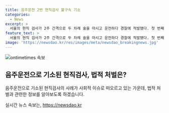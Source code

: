 ```yaml
---
title: 음주운전 2번 현직검사 불구속 기소
categories:
  - News
excerpt: >
  서울의 현직 검사가 2주 간격으로 두 차례 술을 마시고 운전하다 경찰에 적발됐다. 첫 번째 적발 후 2주가 지나자 또 다시 음주운전을 하며 사고를 낸 것으로 확인됐다. 해당 검사는 불구속으로 기소되었고, 대검찰청은 법무부에 직무 정지를 요청했다. 이러한 사실들이 불구속 기소된 현직 검사의 무책임한 행동에 대한 사회적인 우려를 불러일으키고 있다.
feature_text: >
  서울의 현직 검사가 2주 간격으로 두 차례 술을 마시고 운전하다 경찰에 적발됐다. 첫 번째 적발 후 2주가 지나자 또 다시 음주운전을 하며 사고를 낸 것으로 확인됐다. 해당 검사는 불구속으로 기소되었고, 대검찰청은 법무부에 직무 정지를 요청했다. 이러한 사실들이 불구속 기소된 현직 검사의 무책임한 행동에 대한 사회적인 우려를 불러일으키고 있다.
image: 'https://newsdao.kr/res/images/meta/newsdao_breakingnews.jpg'
---
```


<p><img src="https://newsdao.kr/res/images/meta/newsdao_breakingnews.jpg" alt="ontimetimes 속보" /></p>

<h2 data-ke-size="size26">음주운전으로 기소된 현직검사, 법적 처벌은?</h2>

<p>음주운전으로 기소된 현직검사의 사례가 사회적 이슈로 떠오르고 있는 가운데, 법적 처벌과 관련한 정보를 알아보도록 하겠습니다.</p>

<p data-ke-size="size16"></p>
실시간 뉴스 속보는, <a href="https://newsdao.kr" rel="dofollow">https://newsdao.kr</a>


